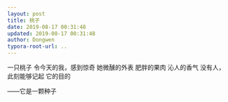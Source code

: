 ```yaml
---
layout: post
title: 桃子
date: 2019-08-17 00:31:48
updated: 2019-08-17 00:31:48
author: Dongwen
typora-root-url: ..
---
```




一只桃子
令今天的我，感到惊奇
她微醺的外表
肥胖的果肉
沁人的香气
没有人，此刻能够记起
它的目的

——它是一颗种子

